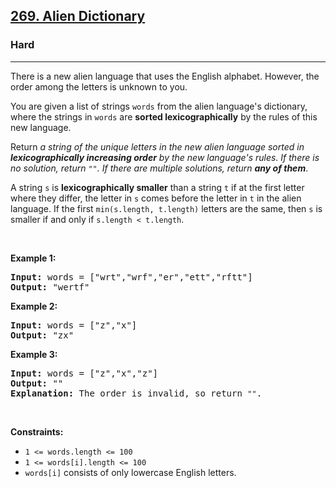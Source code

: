 <h2><a href="https://leetcode.com/problems/alien-dictionary/">269. Alien Dictionary</a></h2><h3>Hard</h3><hr><div><p>There is a new alien language that uses the English alphabet. However, the order among the letters is unknown to you.</p>

<p>You are given a list of strings <code>words</code> from the alien language's dictionary, where the strings in <code>words</code> are <strong>sorted lexicographically</strong> by the rules of this new language.</p>

<p>Return <em>a string of the unique letters in the new alien language sorted in <strong>lexicographically increasing order</strong> by the new language's rules. If there is no solution, return </em><code>""</code><em>. If there are multiple solutions, return <strong>any of them</strong></em>.</p>

<p>A string <code>s</code> is <strong>lexicographically smaller</strong> than a string <code>t</code> if at the first letter where they differ, the letter in <code>s</code> comes before the letter in <code>t</code> in the alien language. If the first <code>min(s.length, t.length)</code> letters are the same, then <code>s</code> is smaller if and only if <code>s.length &lt; t.length</code>.</p>

<p>&nbsp;</p>
<p><strong>Example 1:</strong></p>

<pre style="position: relative;"><strong>Input:</strong> words = ["wrt","wrf","er","ett","rftt"]
<strong>Output:</strong> "wertf"
<div class="open_grepper_editor" title="Edit &amp; Save To Grepper"></div></pre>

<p><strong>Example 2:</strong></p>

<pre style="position: relative;"><strong>Input:</strong> words = ["z","x"]
<strong>Output:</strong> "zx"
<div class="open_grepper_editor" title="Edit &amp; Save To Grepper"></div></pre>

<p><strong>Example 3:</strong></p>

<pre style="position: relative;"><strong>Input:</strong> words = ["z","x","z"]
<strong>Output:</strong> ""
<strong>Explanation:</strong> The order is invalid, so return <code>""</code>.
<div class="open_grepper_editor" title="Edit &amp; Save To Grepper"></div></pre>

<p>&nbsp;</p>
<p><strong>Constraints:</strong></p>

<ul>
	<li><code>1 &lt;= words.length &lt;= 100</code></li>
	<li><code>1 &lt;= words[i].length &lt;= 100</code></li>
	<li><code>words[i]</code> consists of only lowercase English letters.</li>
</ul>
</div>